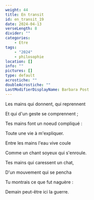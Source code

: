 ```yaml
---
weight: 44
title: En transit
id: en_transit_19
date: 2024-04-13
verseLength: 8
divider: ""
categories:
    - Etre
tags:
    - "2024"
    - philosophie
location: []
info: ""
pictures: []
type: default
acrostiche: ""
doubleAcrostiche: ""
LastModifierDisplayName: Barbara Post
---
```

Les mains qui donnent, qui reprennent

Et qui d'un geste se comprennent ;

Tes mains font un noeud compliqué :

Toute une vie à m'expliquer.

Entre les mains l'eau vive coule

Comme un chant soyeux qui s'enroule.

Tes mains qui caressent un chat,

D'un mouvement qui se pencha

Tu montrais ce que fut naguère :

Demain peut-être ici la guerre.
